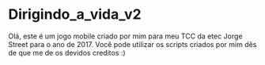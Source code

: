 # Dirigindo_a_vida_v2

Olá, este é um jogo mobile criado por mim para meu TCC da etec Jorge Street para o ano de 2017.
Você pode utilizar os scripts criados por mim dês de que me de os devidos creditos :)

